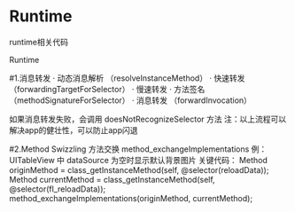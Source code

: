 # Runtime
runtime相关代码

Runtime

#1.消息转发
  · 动态消息解析 （resolveInstanceMethod）
  · 快速转发 （forwardingTargetForSelector）
  · 慢速转发
      · 方法签名 （methodSignatureForSelector）
      · 消息转发 （forwardInvocation）
  
  如果消息转发失败，会调用 doesNotRecognizeSelector 方法
注：以上流程可以解决app的健壮性，可以防止app闪退

#2.Method Swizzling 
  方法交换 method_exchangeImplementations
  例：UITableView 中 dataSource 为空时显示默认背景图片
  关键代码：
    Method originMethod = class_getInstanceMethod(self, @selector(reloadData));
    Method currentMethod = class_getInstanceMethod(self, @selector(fl_reloadData));
    method_exchangeImplementations(originMethod, currentMethod);
  
